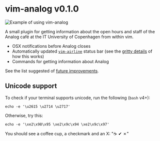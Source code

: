 vim-analog v0.1.0
=================

![Example of using vim-analog](https://github.com/MisanthropicBit/vim-analog/demos/demo.gif)

A small plugin for getting information about the open hours and staff of the Analog café at the IT
University of Copenhagen from within vim.

* OSX notifications before Analog closes
* Automatically updated [`vim-airline`](https://github.com/vim-airline/vim-airline) status bar (see the [gritty details](https://github.com/MisanthropicBit/cursorhold.md) of how this works)
* Commands for getting information about Analog

See the list suggested of [future improvements](https://github.com/MisanthropicBit/FUTURE.md).

Unicode support
---------------

To check if your terminal supports unicode, run the following (`bash` v4+):

```
echo -e '\u2615 \u2714 \u2717'
```

Otherwise, try this:

```
echo -e '\xe2\x98\x95 \xe2\x9c\x94 \xe2\x9c\x97'
```

You should see a coffee cup, a checkmark and an X: "☕ ✔ ✗"
